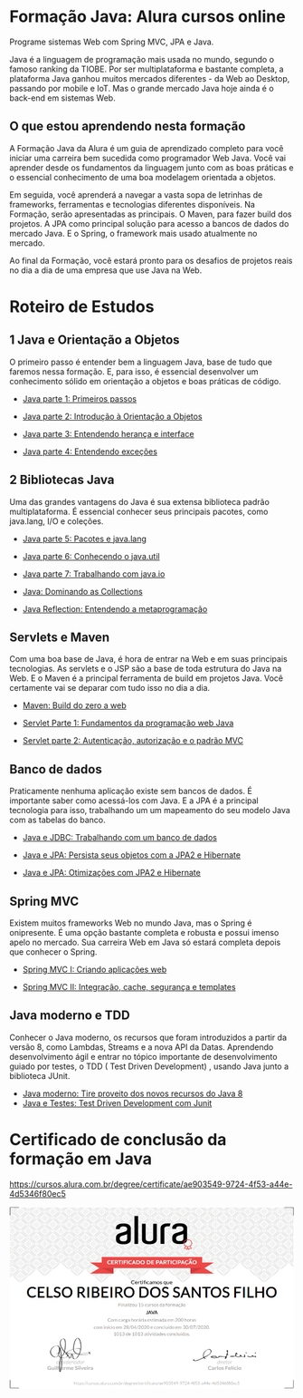 # Formação Java: Alura cursos online 
Programe sistemas Web com Spring MVC, JPA e Java.

Java é a linguagem de programação mais usada no mundo, segundo o famoso ranking da TIOBE. Por ser multiplataforma e bastante completa, a plataforma Java ganhou muitos mercados diferentes - da Web ao Desktop, passando por mobile e IoT. Mas o grande mercado Java hoje ainda é o back-end em sistemas Web.

## O que estou aprendendo nesta formação

A Formação Java da Alura é um guia de aprendizado completo para você iniciar uma carreira bem sucedida como programador Web Java. Você vai aprender desde os fundamentos da linguagem junto com as boas práticas e o essencial conhecimento de uma boa modelagem orientada a objetos.

Em seguida, você aprenderá a navegar a vasta sopa de letrinhas de frameworks, ferramentas e tecnologias diferentes disponíveis. Na Formação, serão apresentadas as principais. O Maven, para fazer build dos projetos. A JPA como principal solução para acesso a bancos de dados do mercado Java. E o Spring, o framework mais usado atualmente no mercado.

Ao final da Formação, você estará pronto para os desafios de projetos reais no dia a dia de uma empresa que use Java na Web.

# Roteiro de Estudos

## 1 Java e Orientação a Objetos

O primeiro passo é entender bem a linguagem Java, base de tudo que faremos nessa formação. E, para isso, é essencial desenvolver um conhecimento sólido em orientação a objetos e boas práticas de código.

+ [Java parte 1: Primeiros passos](fundamentos)

+ [Java parte 2: Introdução à Orientação a Objetos](introducao-orientacao-objetos)

+ [Java parte 3: Entendendo herança e interface](entendendo-heranca-interface)

+ [Java parte 4: Entendendo exceções](entendendo-excecoes)

## 2 Bibliotecas Java 

Uma das grandes vantagens do Java é sua extensa biblioteca padrão multiplataforma. É essencial conhecer seus principais pacotes, como java.lang, I/O e coleções.

+ [Java parte 5: Pacotes e java.lang](pacotes-java-lang)

+ [Java parte 6: Conhecendo o java.util](conhecendo-java-util)

+ [Java parte 7: Trabalhando com java.io](trabalhando-java-io)

+ [Java: Dominando as Collections](dominando-collections)

+ [Java Reflection: Entendendo a metaprogramação](java-reflection-parte01)

## Servlets e Maven

Com uma boa base de Java, é hora de entrar na Web e em suas principais tecnologias. As servlets e o JSP são a base de toda estrutura do Java na Web. E o Maven é a principal ferramenta de build em projetos Java. Você certamente vai se deparar com tudo isso no dia a dia.

+ [Maven: Build do zero a web](maven)

+ [Servlet Parte 1: Fundamentos da programação web Java](servlet-parte01)

+ [Servlet parte 2: Autenticação, autorização e o padrão MVC](servlet-parte02)

## Banco de dados

Praticamente nenhuma aplicação existe sem bancos de dados. É importante saber como acessá-los com Java. E a JPA é a principal tecnologia para isso, trabalhando um um mapeamento do seu modelo Java com as tabelas do banco.

+ [Java e JDBC: Trabalhando com um banco de dados](JDBC)

+ [Java e JPA: Persista seus objetos com a JPA2 e Hibernate](JPA2-parte01)

+ [Java e JPA: Otimizações com JPA2 e Hibernate](JPA2-parte02)

## Spring MVC

Existem muitos frameworks Web no mundo Java, mas o Spring é onipresente. É uma opção bastante completa e robusta e possui imenso apelo no mercado. Sua carreira Web em Java só estará completa depois que conhecer o Spring.

+ [Spring MVC I: Criando aplicações web](Spring-MVC-parte01)

+ [Spring MVC II: Integração, cache, segurança e templates](Spring-MVC-parte02)

## Java moderno e TDD

Conhecer o Java moderno, os recursos que foram introduzidos a partir da versão 8, como Lambdas, Streams e a nova API da Datas.
Aprendendo desenvolvimento ágil e entrar no tópico importante de desenvolvimento guiado por testes, o TDD ( Test Driven Development) , usando Java junto a biblioteca JUnit.

+ [Java moderno: Tire proveito dos novos recursos do Java 8](java8-lambdas)
+ [Java e Testes: Test Driven Development com Junit](java-tdd)

# Certificado de conclusão da formação em Java

https://cursos.alura.com.br/degree/certificate/ae903549-9724-4f53-a44e-4d5346f80ec5

![certificado](certificate-alura.png)
